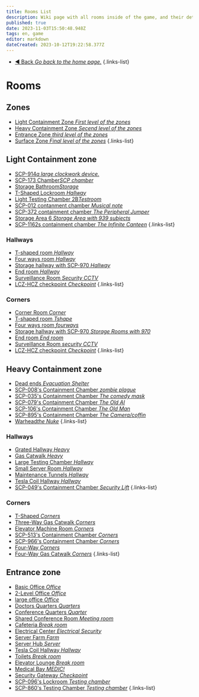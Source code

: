 ```yaml
---
title: Rooms List
description: Wiki page with all rooms inside of the game, and their detailed description.
published: true
date: 2023-11-03T15:50:48.948Z
tags: en, game
editor: markdown
dateCreated: 2023-10-12T19:22:58.377Z
---
```


- [:arrow_backward: Back *Go back to the home page.*](/en/home#single-playerco-op)
{.links-list}
# Rooms
## Zones
- [Light Containment Zone *First level of the zones*](/en/game/rooms/lcz)
- [Heavy Containment Zone *Secend level of the zones*](/en/game/rooms/hcz)
- [Entrance Zone *third level of the zones*](/en/game/rooms/ent)
- [Surface Zone *Final level of the zones*](/en/game/rooms/surface)
{.links-list}
## Light Containment zone
- [SCP-914*a large clockwork device.*](/en/game/rooms/scp914)
- [SCP-173 Chamber*SCP chamber*](/en/game/rooms/173chamber)
- [Storage Bathroom*Storage*](/en/game/rooms/bathroom)
- [T-Shaped Lockroom *Hallway*](/en/game/rooms/Lockroom)
- [Light Testing Chamber 2B*Testroom*](/en/game/rooms/Small)
- [SCP-012 contanment chamber *Musical note*](/en/game/rooms/012)
- [SCP-372 containment chamber *The Peripheral Jumper*](/en/game/rooms/372)
- [Storage Area 6 *Storage Area with 939 subjects*](/en/game/rooms/939)
- [SCP-1162s containment chamber *The Infinite Canteen*](/en/game/rooms/1162)
{.links-list}
### Hallways
- [T-shaped room *Hallway*](/en/game/rooms/t-shaped)
- [Four ways room *Hallway*](/en/game/rooms/fourwayesroom)
- [Storage hallway with SCP-970 *Hallway*](/en/game/rooms/storage970)
- [End room *Hallway*](/en/game/rooms/theend.)
- [Surveillance Room *Security CCTV*](/en/game/rooms/cams)
- [LCZ-HCZ checkpoint *Checkpoint*](/en/game/rooms/checklczhcz)
{.links-list}
### Corners
- [Corner Room *Corner*](/en/game/rooms/corneroom)
- [T-shaped room *Tshape*](/en/game/rooms/t-shaped)
- [Four ways room *fourways*](/en/game/rooms/fourwayesroom)
- [Storage hallway with SCP-970 *Storage Rooms with 970*](/en/game/rooms/storage970)
- [End room *End room*](/en/game/rooms/theend.)
- [Surveillance Room *security CCTV*](/en/game/rooms/cams)
- [LCZ-HCZ checkpoint *Checkpoint*](/en/game/rooms/checklczhcz)
{.links-list}
## Heavy Containment zone
- [Dead ends *Evacuation Shelter*](/en/game/rooms/deadend)
- [SCP-008's Containment Chamber *zombie plague*](/en/game/rooms/008)
- [SCP-035's Containment Chamber *The comedy mask*](/en/game/rooms/035)
- [SCP-079's Containment Chamber *The Old AI*](/en/game/rooms/079)
- [SCP-106's Containment Chamber *The Old Man*](/en/game/rooms/106)
- [SCP-895's Containment Chamber *The Camera/coffin*](/en/game/rooms/895)
- [Warhead*the Nuke*](/en/game/rooms/warhead)
{.links-list}
### Hallways
- [Grated Hallway *Heavy*](/en/game/rooms/gratedhallway)
- [Gas Catwalk *Heavy*](/en/game/rooms/gaswalk)
- [Large Testing Chamber *Hallway*](/en/game/rooms/682)
- [Small Server Room *Hallway*](/en/game/rooms/096)
- [Maintenance Tunnels *Hallway*](/en/game/rooms/106chamb)
- [Tesla Coil Hallway *Hallway*](/en/game/rooms/tesla)
- [SCP-049's Containment Chamber *Security Lift*](/en/game/rooms/049)
{.links-list}
### Corners
- [T-Shaped *Corners*](/en/game/rooms/t-shapedhcz)
- [Three-Way Gas Catwalk *Corners*](/en/game/rooms/threewaybutgas)
- [Elevator Machine Room *Corners*](/en/game/rooms/brokenlift)
- [SCP-513's Containment Chamber *Corners*](/en/game/rooms/513)
- [SCP-966's Containment Chamber *Corners*](/en/game/rooms/966)
- [Four-Way *Corners*](/en/game/rooms/fourwayhcz)
- [Four-Way Gas Catwalk *Corners*](/en/game/rooms/fourwaygaswalk)
{.links-list}
## Entrance zone
- [Basic Office *Office*](/en/game/rooms/basicoffices)
- [2-Level Office *Office*](/en/game/rooms/level2office)
- [large office *Office*](/en/game/rooms/largeoffice)
- [Doctors Quarters *Quarters*](/en/game/rooms/doctorsquarters)
- [Conference Quarters *Quarter*](/en/game/rooms/coferencequarters)
- [Shared Conference Room *Meeting room*](/en/game/rooms/sharedconference)
- [Cafeteria *Break room*](/en/game/rooms/cafeteria)
- [Electrical Center *Electrical Security*](/en/game/rooms/eleccenter)
- [Server Farm *Farm*](/en/game/rooms/serverfarm)
- [Server Hub *Server*](/en/game/rooms/serverhub)
- [Tesla Coil Hallway *Hallway*](/en/game/rooms/tesla)
- [Toilets *Break room*](/en/game/rooms/toilets)
- [Elevator Lounge *Break room*](/en/game/rooms/elevator)
- [Medical Bay *MEDIC!*](/en/game/rooms/medicalbay)
- [Security Gateway *Checkpoint*](/en/game/rooms/checkpoint)
- [SCP-096's Lockroom *Testing chamber*](/en/game/rooms/096slockroom)
- [SCP-860's Testing Chamber *Testing chamber*](/en/game/rooms/860chamber)
{.links-list}